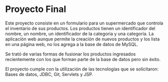 # Proyecto Final

Este proyecto consiste en un formulario para un supermercado que controla el inventario de sus productos. Los productos tienen un identificador del nombre, un nombre, un identificador de la categoria y una categoría. La aplicación web aunque permite la creación de nuevos productos y los lista en una página web, no los agrega a la base de datos de MySQL. 

Se trató de varias formas de fusionar los productos ingresados recientemente con los que forman parte de la base de datos pero sin éxito.

El proyecto cumple con la utilización de las tecnologías que se solicitaron: Bases de datos, JDBC, Git, Servlets y JSP.